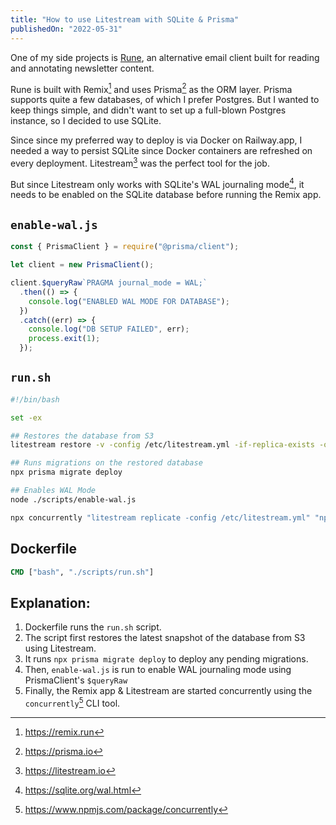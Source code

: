 ```yaml
---
title: "How to use Litestream with SQLite & Prisma"
publishedOn: "2022-05-31"
---
```


One of my side projects is [Rune](https://runereader.co), an alternative email client built for reading and annotating newsletter content.

Rune is built with Remix[^1] and uses Prisma[^2] as the ORM layer. Prisma supports quite a few databases, of which I prefer Postgres. But I wanted to keep things simple, and didn't want to set up a full-blown Postgres instance, so I decided to use SQLite.

Since since my preferred way to deploy is via Docker on Railway.app, I needed a way to persist SQLite since Docker containers are refreshed on every deployment. Litestream[^3] was the perfect tool for the job.

But since Litestream only works with SQLite's WAL journaling mode[^4], it needs to be enabled on the SQLite database before running the Remix app.

## `enable-wal.js`

```js
const { PrismaClient } = require("@prisma/client");

let client = new PrismaClient();

client.$queryRaw`PRAGMA journal_mode = WAL;`
  .then(() => {
    console.log("ENABLED WAL MODE FOR DATABASE");
  })
  .catch((err) => {
    console.log("DB SETUP FAILED", err);
    process.exit(1);
  });
```

## `run.sh`

```bash
#!/bin/bash

set -ex

## Restores the database from S3
litestream restore -v -config /etc/litestream.yml -if-replica-exists -o /data/db /data/db

## Runs migrations on the restored database
npx prisma migrate deploy

## Enables WAL Mode
node ./scripts/enable-wal.js

npx concurrently "litestream replicate -config /etc/litestream.yml" "npm run start"
```

## Dockerfile

```Dockerfile
CMD ["bash", "./scripts/run.sh"]
```

## Explanation:

1. Dockerfile runs the `run.sh` script.
2. The script first restores the latest snapshot of the database from S3 using Litestream.
3. It runs `npx prisma migrate deploy` to deploy any pending migrations.
4. Then, `enable-wal.js` is run to enable WAL journaling mode using PrismaClient's `$queryRaw`
5. Finally, the Remix app & Litestream are started concurrently using the `concurrently`[^5] CLI tool.

[^1]: https://remix.run
[^2]: https://prisma.io
[^3]: https://litestream.io
[^4]: https://sqlite.org/wal.html
[^5]: https://www.npmjs.com/package/concurrently
